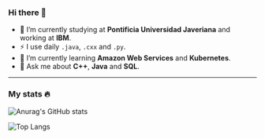 ### Hi there 👋

- 🔭 I’m currently studying at <b>Pontificia Universidad Javeriana</b> and working at <b>IBM</b>.
- :zap: I use daily `.java`, `.cxx` and `.py`.
- 🌱 I’m currently learning <b>Amazon Web Services</b> and <b>Kubernetes</b>.
- 💬 Ask me about <b>C++</b>, <b>Java</b> and <b>SQL</b>.

---

### My stats :fire: 


![Anurag's GitHub stats](https://github-readme-stats.vercel.app/api?username=nicolasdcubillos&show_icons=true&theme=github_dark)

![Top Langs](https://github-readme-stats.vercel.app/api/top-langs/?username=nicolasdcubillos&layout=compact&theme=github_dark)

